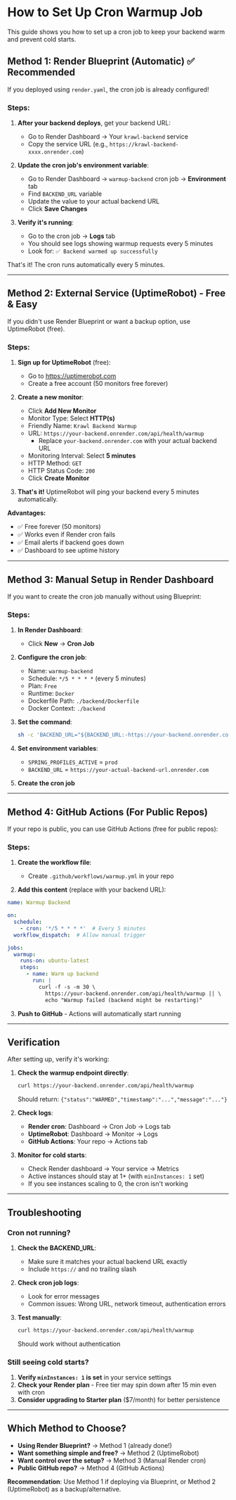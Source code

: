 # How to Set Up Cron Warmup Job

This guide shows you how to set up a cron job to keep your backend warm and prevent cold starts.

## Method 1: Render Blueprint (Automatic) ✅ Recommended

If you deployed using `render.yaml`, the cron job is already configured!

### Steps:

1. **After your backend deploys**, get your backend URL:
   - Go to Render Dashboard → Your `krawl-backend` service
   - Copy the service URL (e.g., `https://krawl-backend-xxxx.onrender.com`)

2. **Update the cron job's environment variable**:
   - Go to Render Dashboard → `warmup-backend` cron job → **Environment** tab
   - Find `BACKEND_URL` variable
   - Update the value to your actual backend URL
   - Click **Save Changes**

3. **Verify it's running**:
   - Go to the cron job → **Logs** tab
   - You should see logs showing warmup requests every 5 minutes
   - Look for: `✅ Backend warmed up successfully`

That's it! The cron runs automatically every 5 minutes.

---

## Method 2: External Service (UptimeRobot) - Free & Easy

If you didn't use Render Blueprint or want a backup option, use UptimeRobot (free).

### Steps:

1. **Sign up for UptimeRobot** (free):
   - Go to https://uptimerobot.com
   - Create a free account (50 monitors free forever)

2. **Create a new monitor**:
   - Click **Add New Monitor**
   - Monitor Type: Select **HTTP(s)**
   - Friendly Name: `Krawl Backend Warmup`
   - URL: `https://your-backend.onrender.com/api/health/warmup`
     - Replace `your-backend.onrender.com` with your actual backend URL
   - Monitoring Interval: Select **5 minutes**
   - HTTP Method: `GET`
   - HTTP Status Code: `200`
   - Click **Create Monitor**

3. **That's it!** UptimeRobot will ping your backend every 5 minutes automatically.

**Advantages:**
- ✅ Free forever (50 monitors)
- ✅ Works even if Render cron fails
- ✅ Email alerts if backend goes down
- ✅ Dashboard to see uptime history

---

## Method 3: Manual Setup in Render Dashboard

If you want to create the cron job manually without using Blueprint:

### Steps:

1. **In Render Dashboard**:
   - Click **New** → **Cron Job**

2. **Configure the cron job**:
   - Name: `warmup-backend`
   - Schedule: `*/5 * * * *` (every 5 minutes)
   - Plan: `Free`
   - Runtime: `Docker`
   - Dockerfile Path: `./backend/Dockerfile`
   - Docker Context: `./backend`

3. **Set the command**:
   ```bash
   sh -c 'BACKEND_URL="${BACKEND_URL:-https://your-backend.onrender.com}" && curl -f -s -m 10 "$BACKEND_URL/api/health/warmup" || exit 0'
   ```

4. **Set environment variables**:
   - `SPRING_PROFILES_ACTIVE` = `prod`
   - `BACKEND_URL` = `https://your-actual-backend-url.onrender.com`

5. **Create the cron job**

---

## Method 4: GitHub Actions (For Public Repos)

If your repo is public, you can use GitHub Actions (free for public repos):

### Steps:

1. **Create the workflow file**:
   - Create `.github/workflows/warmup.yml` in your repo

2. **Add this content** (replace with your backend URL):

```yaml
name: Warmup Backend

on:
  schedule:
    - cron: '*/5 * * * *'  # Every 5 minutes
  workflow_dispatch:  # Allow manual trigger

jobs:
  warmup:
    runs-on: ubuntu-latest
    steps:
      - name: Warm up backend
        run: |
          curl -f -s -m 30 \
            https://your-backend.onrender.com/api/health/warmup || \
            echo "Warmup failed (backend might be restarting)"
```

3. **Push to GitHub** - Actions will automatically start running

---

## Verification

After setting up, verify it's working:

1. **Check the warmup endpoint directly**:
   ```bash
   curl https://your-backend.onrender.com/api/health/warmup
   ```
   Should return: `{"status":"WARMED","timestamp":"...","message":"..."}`

2. **Check logs**:
   - **Render cron**: Dashboard → Cron Job → Logs tab
   - **UptimeRobot**: Dashboard → Monitor → Logs
   - **GitHub Actions**: Your repo → Actions tab

3. **Monitor for cold starts**:
   - Check Render dashboard → Your service → Metrics
   - Active instances should stay at 1+ (with `minInstances: 1` set)
   - If you see instances scaling to 0, the cron isn't working

---

## Troubleshooting

### Cron not running?

1. **Check the BACKEND_URL**:
   - Make sure it matches your actual backend URL exactly
   - Include `https://` and no trailing slash

2. **Check cron job logs**:
   - Look for error messages
   - Common issues: Wrong URL, network timeout, authentication errors

3. **Test manually**:
   ```bash
   curl https://your-backend.onrender.com/api/health/warmup
   ```
   Should work without authentication

### Still seeing cold starts?

1. **Verify `minInstances: 1` is set** in your service settings
2. **Check your Render plan** - Free tier may spin down after 15 min even with cron
3. **Consider upgrading to Starter plan** ($7/month) for better persistence

---

## Which Method to Choose?

- **Using Render Blueprint?** → Method 1 (already done!)
- **Want something simple and free?** → Method 2 (UptimeRobot)
- **Want control over the setup?** → Method 3 (Manual Render cron)
- **Public GitHub repo?** → Method 4 (GitHub Actions)

**Recommendation**: Use Method 1 if deploying via Blueprint, or Method 2 (UptimeRobot) as a backup/alternative.

